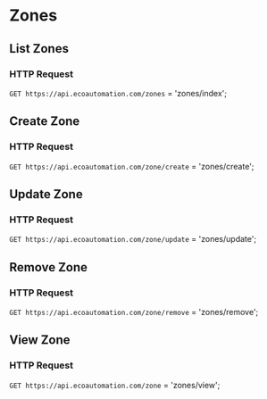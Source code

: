# Zones
## List Zones
### HTTP Request

`GET https://api.ecoautomation.com/zones`
= 'zones/index';

## Create Zone
### HTTP Request

`GET https://api.ecoautomation.com/zone/create`
= 'zones/create';

## Update Zone
### HTTP Request

`GET https://api.ecoautomation.com/zone/update`
= 'zones/update';

## Remove Zone
### HTTP Request

`GET https://api.ecoautomation.com/zone/remove`
= 'zones/remove';

## View Zone
### HTTP Request

`GET https://api.ecoautomation.com/zone`
= 'zones/view';


